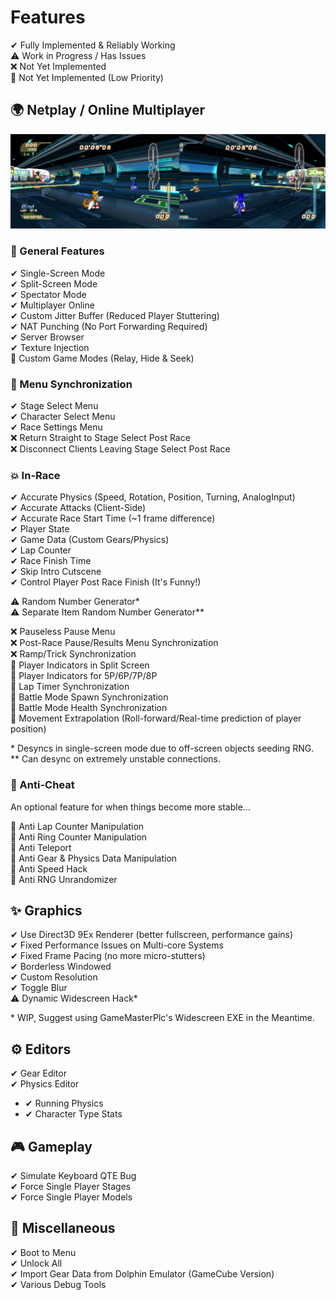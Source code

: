 # Features

✔ Fully Implemented & Reliably Working  
⚠ Work in Progress / Has Issues  
❌ Not Yet Implemented  
💢 Not Yet Implemented (Low Priority)

## 🌍 Netplay / Online Multiplayer

![Screenshot](./Images/SingleScreen.png)

### 🚀 General Features
✔ Single-Screen Mode  
✔ Split-Screen Mode  
✔ Spectator Mode  
✔ Multiplayer Online  
✔ Custom Jitter Buffer (Reduced Player Stuttering)  
✔ NAT Punching (No Port Forwarding Required)  
✔ Server Browser  
✔ Texture Injection  
💢 Custom Game Modes (Relay, Hide & Seek)

### 💫 Menu Synchronization
✔ Stage Select Menu  
✔ Character Select Menu  
✔ Race Settings Menu  
❌ Return Straight to Stage Select Post Race  
❌ Disconnect Clients Leaving Stage Select Post Race  

### 💥 In-Race
✔ Accurate Physics (Speed, Rotation, Position, Turning, AnalogInput)  
✔ Accurate Attacks (Client-Side)  
✔ Accurate Race Start Time (~1 frame difference)  
✔ Player State  
✔ Game Data (Custom Gears/Physics)  
✔ Lap Counter  
✔ Race Finish Time  
✔ Skip Intro Cutscene  
✔ Control Player Post Race Finish (It's Funny!)  

⚠ Random Number Generator\*  
⚠ Separate Item Random Number Generator\*\*  

❌ Pauseless Pause Menu  
❌ Post-Race Pause/Results Menu Synchronization  
❌ Ramp/Trick Synchronization  
💢 Player Indicators in Split Screen  
💢 Player Indicators for 5P/6P/7P/8P  
💢 Lap Timer Synchronization  
💢 Battle Mode Spawn Synchronization  
💢 Battle Mode Health Synchronization  
💢 Movement Extrapolation (Roll-forward/Real-time prediction of player position)

\* Desyncs in single-screen mode due to off-screen objects seeding RNG.  
\*\* Can desync on extremely unstable connections.

### 🛑 Anti-Cheat
An optional feature for when things become more stable...

💢 Anti Lap Counter Manipulation  
💢 Anti Ring Counter Manipulation  
💢 Anti Teleport  
💢 Anti Gear & Physics Data Manipulation  
💢 Anti Speed Hack  
💢 Anti RNG Unrandomizer

## ✨ Graphics
✔ Use Direct3D 9Ex Renderer (better fullscreen, performance gains)  
✔ Fixed Performance Issues on Multi-core Systems  
✔ Fixed Frame Pacing (no more micro-stutters)  
✔ Borderless Windowed  
✔ Custom Resolution  
✔ Toggle Blur  
⚠ Dynamic Widescreen Hack\*  

\*  WIP, Suggest using GameMasterPlc's Widescreen EXE in the Meantime.

## ⚙️ Editors
✔ Gear Editor  
✔ Physics Editor  
- ✔ Running Physics  
- ✔ Character Type Stats

## 🎮 Gameplay
✔ Simulate Keyboard QTE Bug  
✔ Force Single Player Stages  
✔ Force Single Player Models

## 🌌 Miscellaneous
✔ Boot to Menu  
✔ Unlock All  
✔ Import Gear Data from Dolphin Emulator (GameCube Version)  
✔ Various Debug Tools